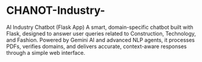 # CHANOT-Industry-
AI Industry Chatbot (Flask App) A smart, domain-specific chatbot built with Flask, designed to answer user queries related to Construction, Technology, and Fashion. Powered by Gemini AI and advanced NLP agents, it processes PDFs, verifies domains, and delivers accurate, context-aware responses through a simple web interface.
